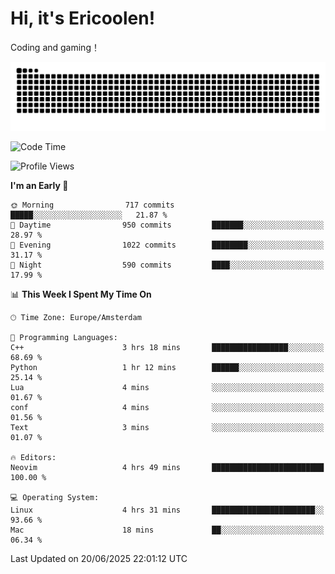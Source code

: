 # Hi, it's Ericoolen!
Coding and gaming！

<picture>
  <source media="(prefers-color-scheme: dark)" srcset="https://raw.githubusercontent.com/Eric-Song-Nop/Eric-Song-Nop/output/github-contribution-grid-snake-dark.svg">
  <source media="(prefers-color-scheme: light)" srcset="https://raw.githubusercontent.com/Eric-Song-Nop/Eric-Song-Nop/output/github-contribution-grid-snake.svg">
  <img alt="github contribution grid snake animation" src="https://raw.githubusercontent.com/Eric-Song-Nop/Eric-Song-Nop/output/github-contribution-grid-snake.svg">
</picture>

<!--START_SECTION:waka-->
![Code Time](http://img.shields.io/badge/Code%20Time-1%2C847%20hrs%203%20mins-blue)

![Profile Views](http://img.shields.io/badge/Profile%20Views-0-blue)

**I'm an Early 🐤** 

```text
🌞 Morning                717 commits         █████░░░░░░░░░░░░░░░░░░░░   21.87 % 
🌆 Daytime                950 commits         ███████░░░░░░░░░░░░░░░░░░   28.97 % 
🌃 Evening                1022 commits        ████████░░░░░░░░░░░░░░░░░   31.17 % 
🌙 Night                  590 commits         ████░░░░░░░░░░░░░░░░░░░░░   17.99 % 
```


📊 **This Week I Spent My Time On** 

```text
🕑︎ Time Zone: Europe/Amsterdam

💬 Programming Languages: 
C++                      3 hrs 18 mins       █████████████████░░░░░░░░   68.69 % 
Python                   1 hr 12 mins        ██████░░░░░░░░░░░░░░░░░░░   25.14 % 
Lua                      4 mins              ░░░░░░░░░░░░░░░░░░░░░░░░░   01.67 % 
conf                     4 mins              ░░░░░░░░░░░░░░░░░░░░░░░░░   01.56 % 
Text                     3 mins              ░░░░░░░░░░░░░░░░░░░░░░░░░   01.07 % 

🔥 Editors: 
Neovim                   4 hrs 49 mins       █████████████████████████   100.00 % 

💻 Operating System: 
Linux                    4 hrs 31 mins       ███████████████████████░░   93.66 % 
Mac                      18 mins             ██░░░░░░░░░░░░░░░░░░░░░░░   06.34 % 
```


 Last Updated on 20/06/2025 22:01:12 UTC
<!--END_SECTION:waka-->
